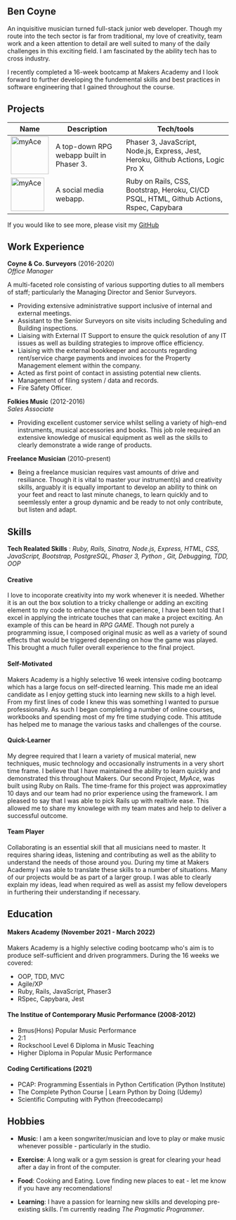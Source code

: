 ## Ben Coyne

An inquisitive musician turned full-stack junior web developer. Though my route into the tech sector is far from traditional, my love of creativity, team work and a keen attention to detail are well suited to many of the daily challenges in this exciting field. I am fascinated by the ability tech has to cross industry.

I recently completed a 16-week bootcamp at Makers Academy and I look forward to further developing the fundemental skills and best practices in software engineering that I gained throughout the course.

## Projects


| Name                         | Description       | Tech/tools        |
| ---------------------------- | ----------------- | ----------------- |
|<a href="https://github.com/BenCoyne/RPG-Game"><img align="bottom" alt="myAce" width="86px" src="https://github.com/ravensears/A-Pinkmans-Journey/blob/main/src/sprites/logo.png?raw=true" /></a>           | A top-down RPG webapp built in Phaser 3. | Phaser 3, JavaScript, Node.js, Express, Jest, Heroku, Github Actions, Logic Pro X  |
|<a href ="https://github.com/BenCoyne/Team-myAce-acebook-rails-template"><img align="bottom" alt="myAce" width="76px" src="https://myace.herokuapp.com/images/myace_logo_v2.svg" /></a> | A social media webapp. | Ruby on Rails, CSS, Bootstrap, Heroku, CI/CD PSQL, HTML, Github Actions, Rspec, Capybara               |

If you would like to see more, please visit my <a href="https://github.com/BenCoyne">GitHub</a>

## Work Experience

**Coyne & Co. Surveyors** (2016-2020)  
_Office Manager_

A multi-faceted role consisting of various supporting duties to all members of staff; particularly the Managing Director and Senior Surveyors.

- Providing extensive administrative support inclusive of internal and external meetings.
- Assistant to the Senior Surveyors on site visits including Scheduling and Building inspections.
- Liaising with External IT Support to ensure the quick resolution of any IT issues as well as building strategies to improve office efficiency.
- Liaising with the external bookkeeper and accounts regarding rent/service charge payments and invoices for the Property Management element within the company.
- Acted as first point of contact in assisting potential new clients.
- Management of filing system / data and records.
- Fire Safety Officer.

**Folkies Music** (2012-2016)  
_Sales Associate_

- Providing excellent customer service whilst selling a variety of high-end instruments, musical accessories and books. This job role required an extensive knowledge of musical equipment as well as the skills to clearly demonstrate a wide range of products.

**Freelance Musician** (2010-present) 

- Being a freelance musician requires vast amounts of drive and resiliance. Though it is vital to master your instrument(s) and creativity skills, arguably it is equally important to develop an ability to think on your feet and react to last minute chanegs, to learn quickly and to seemlessly enter a group dynamic and be ready to not only contribute, but listen and adapt.

## Skills

**Tech Realated Skills** :<i> Ruby, Rails, Sinatra, Node.js, Express, HTML, CSS, JavaScript, Bootstrap, PostgreSQL, Phaser 3, Python , Git, Debugging, TDD, OOP</i>

#### Creative

I love to incoporate creativity into my work whenever it is needed. Whether it is an out the box solution to a tricky challenge or adding an exciting element to my code to enhance the user experience, I have been told that I excel in applying the intricate touches that can make a project exciting. An example of this can be heard in <i>RPG GAME</i>. Though not purely a programming issue, I composed original music as well as a variety of sound effects that would be triggered depending on how the game was played. This brought a much fuller overall experience to the final project.

#### Self-Motivated

Makers Academy is a highly selective 16 week intensive coding bootcamp which has a large focus on self-directed learning. This made me an ideal candidate as I enjoy getting stuck into learning new skills to a high level. From my first lines of code I knew this was something I wanted to pursue professionally. As such I began completing a number of online courses, workbooks and spending most of my fre time studying code. This attitude has helped me to manage the various tasks and challenges of the course. 


#### Quick-Learner

My degree required that I learn a variety of musical material, new techniques, music technology and occasionally instruments in a very short time frame. I believe that I have maintained the ability to learn quickly and demonstrated this throughout Makers. Our second Project, <i>MyAce</i>, was built using Ruby on Rails. The time-frame for this project was approximatley 10 days and our team had no prior experience using the framework. I am pleased to say that I was able to pick Rails up with realtivle ease. This allowed me to share my knowlege with my team mates and help to deliver a successful outcome.


#### Team Player

Collaborating is an essential skill that all musicians need to master. It requires sharing ideas, listening and contributing as well as the ability to understand the needs of those around you. During my time at Makers Academy I was able to translate these skills to a number of situations. Many of our projects would be as part of a larger group. I was able to clearly explain my ideas, lead when required as well as assist my fellow developers in furthering their understanding if necessary.

## Education

#### Makers Academy (November 2021 - March 2022)

Makers Academy is a highly selective coding bootcamp who's aim is to produce self-sufficient and driven programmers. During the 16 weeks we covered:

- OOP, TDD, MVC
- Agile/XP
- Ruby, Rails, JavaScript, Phaser3
- RSpec, Capybara, Jest

#### The Institue of Contemporary Music Performance (2008-2012)

- Bmus(Hons) Popular Music Performance
- 2:1
- Rockschool Level 6 Diploma in Music Teaching 
- Higher Diploma in Popular Music Performance

#### Coding Certifications (2021)

- PCAP: Programming Essentials in Python Certification (Python Institute)
- The Complete Python Course | Learn Python by Doing (Udemy)
- Scientific Computing with Python (freecodecamp)


## Hobbies

- **Music**: I am a keen songwriter/musician and love to play or make music whenever possible - particularly in the studio.

- **Exercise**: A long walk or a gym session is great for clearing your head after a day in front of the computer.

- **Food**: Cooking and Eating. Love finding new places to eat - let me know if you have any recomendations!

- **Learning**: I have a passion for learning new skills and developing pre-existing skills. I'm currently reading <i>The Pragmatic Programmer</i>.   
